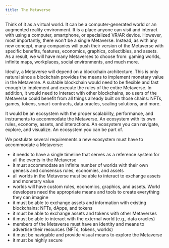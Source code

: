 ```yaml
---
title: The Metaverse
---
```


Think of it as a virtual world. It can be a computer-generated world or an augmented reality environment. It is a place anyone can visit and interact with using a computer, smartphone, or specialized VR/AR device. However, most importantly, there won't be a single Metaverse. Instead, as with any new concept, many companies will push their version of the Metaverse with specific benefits, features, economics, graphics, collectibles, and assets. As a result, we will have many Metaverses to choose from: gaming worlds, infinite maps, workplaces, social environments, and much more.

Ideally, a Metaverse will depend on a blockchain architecture. This is only natural since a blockchain provides the means to implement monetary value in the Metaverse. A suitable blockchain would need to be flexible and fast enough to implement and execute the rules of the entire Metaverse. In addition, it would need to interact with other blockchains, so users of the Metaverse could benefit from all things already built on those chains: NFTs, games, tokens, smart-contracts, data oracles, scaling solutions, and more.

It would be an ecosystem with the proper scalability, performance, and instruments to accommodate the Metaverse. An ecosystem with its own rules, economy, assets, and interactions. An ecosystem you can navigate, explore, and visualize. An ecosystem you can be part of. 

We postulate several requirements a new ecosystem must have to accommodate a Metaverse:

* it needs to have a single timeline that serves as a reference system for all the events in the Metaverse 
* it must accommodate an infinite number of worlds with their own genesis and consensus rules, economies, and assets 
* all worlds in the Metaverse must be able to interact to exchange assets and monetary value 
* worlds will have custom rules, economics, graphics, and assets. World developers need the appropriate means and tools to create everything they can imagine 
* it must be able to exchange assets and information with existing blockchains: NFTs, dApps, and tokens 
* it must be able to exchange assets and tokens with other Metaverses 
* it must be able to interact with the external world (e.g., data oracles)
* members of the Metaverse must have an identity and means to advertise their resources (NFTs, tokens, worlds)
* it must be navigable and provide visual means to explore the Metaverse 
* it must be highly secure